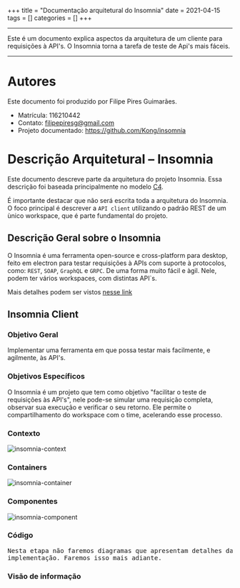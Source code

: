+++
title = "Documentação arquitetural do Insomnia"
date = 2021-04-15
tags = []
categories = []
+++

---

Este é um documento explica aspectos da arquitetura de um cliente para requisições à API's. O Insomnia
torna a tarefa de teste de Api's mais fáceis.

---

# Autores

Este documento foi produzido por Filipe Pires Guimarães.

- Matrícula: 116210442
- Contato: filipepiresg@gmail.com
- Projeto documentado: https://github.com/Kong/insomnia

# Descrição Arquitetural – Insomnia

Este documento descreve parte da arquitetura do projeto Insomnia. Essa descrição foi baseada principalmente no modelo [C4](https://c4model.com/).

É importante destacar que não será escrita toda a arquitetura do Insomnia. O foco principal é descrever a `API client` utilizando o padrão REST de um ùnico workspace, que é parte fundamental do projeto.

## Descrição Geral sobre o Insomnia

O Insomnia é uma ferramenta open-source e cross-platform para desktop, feito em electron para testar requisições à APIs com suporte à protocolos, como: `REST`, `SOAP`, `GraphQL` e `GRPC`. De uma forma muito fácil e àgil. Nele, podem ter vários workspaces, com distintas API`s.

Mais detalhes podem ser vistos [nesse link](https://insomnia.rest/)

## Insomnia Client

### Objetivo Geral

Implementar uma ferramenta em que possa testar mais facilmente, e agilmente, às API's.

### Objetivos Específicos

O Insomnia é um projeto que tem como objetivo "facilitar o teste de requisições às API's", nele pode-se simular uma requisição completa, observar sua execução e verificar o seu retorno. Ele permite o compartilhamento do workspace com o time, acelerando esse processo.

### Contexto

![insomnia-context](insomnia-context.png)

### Containers

![insomnia-container](insomnia-container.png)

### Componentes

![insomnia-component](insomnia-component.png)

### Código

<pre>
Nesta etapa não faremos diagramas que apresentam detalhes da
implementação. Faremos isso mais adiante.
</pre>

### Visão de informação

